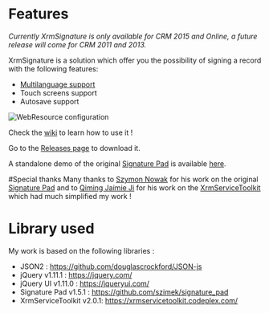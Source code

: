 # Features
_Currently XrmSignature is only available for CRM 2015 and Online, a future release will come for CRM 2011 and 2013._

XrmSignature is a solution which offer you the possibility of signing a record with the following features\:
* [Multilanguage support](https://github.com/BackToTheCrm/XrmSignature/wiki/Localization)
* Touch screens support
* Autosave support

![WebResource configuration](https://raw.githubusercontent.com/wiki/BackToTheCrm/XrmSignature/SignaturePad.png)

Check the [wiki](https://github.com/BackToTheCrm/XrmSignature/wiki) to learn how to use it !

Go to the [Releases page](https://github.com/BackToTheCrm/XrmSignature/releases) to download it.

A standalone demo of the original [Signature Pad](https://github.com/szimek/signature_pad) is available [here](http://szimek.github.io/signature_pad/).

#Special thanks
Many thanks to [Szymon Nowak](https://github.com/szimek) for his work on the original [Signature Pad](https://github.com/szimek/signature_pad) and to [Qiming Jaimie Ji](https://www.codeplex.com/site/users/view/jaimieji) for his work on the [XrmServiceToolkit](https://xrmservicetoolkit.codeplex.com/) which had much simplified my work !

# Library used
My work is based on the following libraries \:

- JSON2 :                   https://github.com/douglascrockford/JSON-js
- jQuery v1.11.1 :          https://jquery.com/
- jQuery UI v1.11.0 :       https://jqueryui.com/
- Signature Pad v1.5.1 :    https://github.com/szimek/signature_pad
- XrmServiceToolkit v2.0.1: https://xrmservicetoolkit.codeplex.com/
